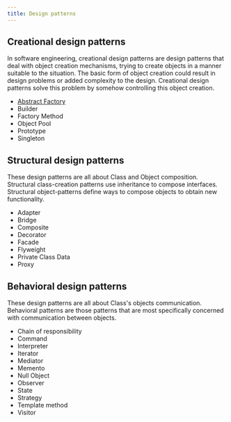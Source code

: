 ```yaml
---
title: Design patterns
---
```


## Creational design patterns

In software engineering, creational design patterns are design patterns that deal with object creation mechanisms, trying to create objects in a manner suitable to the situation. The basic form of object creation could result in design problems or added complexity to the design. Creational design patterns solve this problem by somehow controlling this object creation.

- [Abstract Factory](./Abstract%20Factory)
- Builder
- Factory Method
- Object Pool
- Prototype
- Singleton

## Structural design patterns

These design patterns are all about Class and Object composition. Structural class-creation patterns use inheritance to compose interfaces. Structural object-patterns define ways to compose objects to obtain new functionality.

- Adapter
- Bridge
- Composite
- Decorator
- Facade
- Flyweight
- Private Class Data
- Proxy

## Behavioral design patterns

These design patterns are all about Class's objects communication. Behavioral patterns are those patterns that are most specifically concerned with communication between objects.

- Chain of responsibility
- Command
- Interpreter
- Iterator
- Mediator
- Memento
- Null Object
- Observer
- State
- Strategy
- Template method
- Visitor
